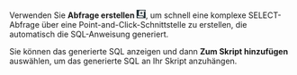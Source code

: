 Verwenden Sie **Abfrage erstellen** ![Build query icon](Images/nsa1692141328702.png), um schnell eine komplexe SELECT-Abfrage über eine Point-and-Click-Schnittstelle zu erstellen, die automatisch die SQL-Anweisung generiert.

Sie können das generierte SQL anzeigen und dann **Zum Skript hinzufügen** auswählen, um das generierte SQL an Ihr Skript anzuhängen.
